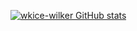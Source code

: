 [![wkice-wilker GitHub stats](https://github-readme-stats.vercel.app/api?username=wkice-wilker)](https://github.com/wkice-wilker/perfil/github-readme-stats)
